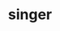 ---
layout: people&body
title: singer
emoji: singer
permalink: 🧑‍🎤.html
image: assets/img/3moji/singer.png
---